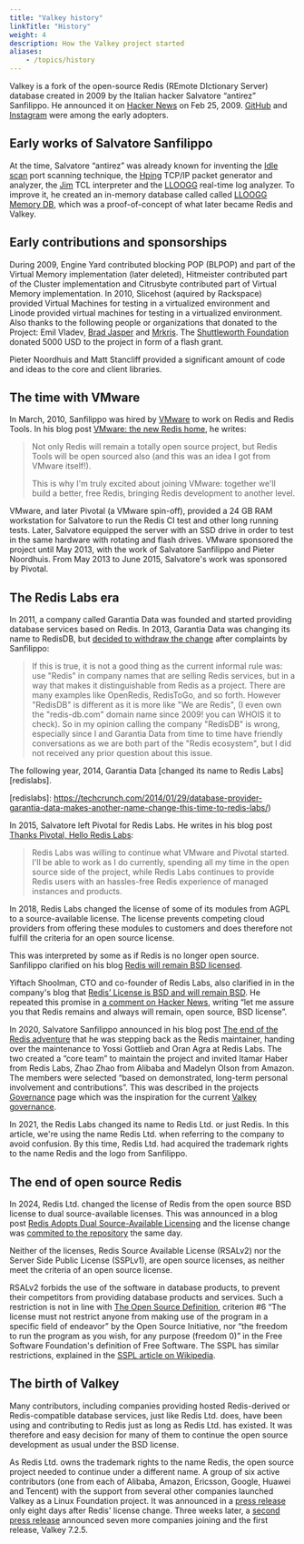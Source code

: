 ```yaml
---
title: "Valkey history"
linkTitle: "History"
weight: 4
description: How the Valkey project started
aliases:
    - /topics/history
---
```


Valkey is a fork of the open-source Redis (REmote DIctionary Server) database
created in 2009 by the Italian hacker Salvatore “antirez” Sanfilippo. He
announced it on [Hacker News][hn] on Feb 25, 2009. [GitHub][gh] and
[Instagram][insta] were among the early adopters.

[hn]: https://news.ycombinator.com/item?id=494649
[gh]: https://github.blog/2009-11-03-introducing-resque/
[insta]: https://instagram-engineering.com/storing-hundreds-of-millions-of-simple-key-value-pairs-in-redis-1091ae80f74c

Early works of Salvatore Sanfilippo
-----------------------------------

At the time, Salvatore “antirez” was already known for inventing the [Idle
scan][idle-scan] port scanning technique, the [Hping][hping] TCP/IP packet
generator and analyzer, the [Jim] TCL interpreter and the [LLOOGG][lloogg]
real-time log analyzer. To improve it, he created an in-memory database called
called [LLOOGG Memory DB][lmdb], which was a proof-of-concept of what later
became Redis and Valkey.

[idle-scan]: https://en.wikipedia.org/wiki/Idle_scan
[hping]: https://en.wikipedia.org/wiki/Hping
[jim]: https://jim.tcl-lang.org/index.html/doc/www/www/about/
[lloogg]: https://github.com/antirez/lloogg/blob/master/README.md
[lmdb]: https://gist.github.com/antirez/6ca04dd191bdb82aad9fb241013e88a8

Early contributions and sponsorships
------------------------------------

During 2009, Engine Yard contributed blocking POP (BLPOP) and part of the
Virtual Memory implementation (later deleted), Hitmeister contributed part of
the Cluster implementation and Citrusbyte contributed part of Virtual Memory
implementation. In 2010, Slicehost (aquired by Rackspace) provided Virtual
Machines for testing in a virtualized environment and Linode provided virtual
machines for testing in a virtualized environment. Also thanks to the following
people or organizations that donated to the Project: Emil Vladev, [Brad
Jasper](https://bradjasper.com/) and [Mrkris](http://mrkris.com/). The
[Shuttleworth Foundation](https://en.wikipedia.org/wiki/Shuttleworth_Foundation)
donated 5000 USD to the project in form of a flash grant.

Pieter Noordhuis and Matt Stancliff provided a significant amount of code and
ideas to the core and client libraries.

The time with VMware
--------------------

In March, 2010, Sanfilippo was hired by [VMware](http://vmware.com) to work on
Redis and Redis Tools. In his blog post [VMware: the new Redis
home][antirez-vmware], he writes:

[antirez-vmware]: http://oldblog.antirez.com/post/vmware-the-new-redis-home.html

> Not only Redis will remain a totally open source project, but Redis Tools will
> be open sourced also (and this was an idea I got from VMware itself!).
>
> This is why I'm truly excited about joining VMware: together we'll build a
> better, free Redis, bringing Redis development to another level.

VMware, and later Pivotal (a VMware spin-off), provided a 24 GB RAM workstation
for Salvatore to run the Redis CI test and other long running tests. Later,
Salvatore equipped the server with an SSD drive in order to test in the same
hardware with rotating and flash drives. VMware sponsored the project until May
2013, with the work of Salvatore Sanfilippo and Pieter Noordhuis. From May 2013
to June 2015, Salvatore's work was sponsored by Pivotal.

The Redis Labs era
------------------

In 2011, a company called Garantia Data was founded and started providing
database services based on Redis. In 2013, Garantia Data was changing its name
to RedisDB, but [decided to withdraw the change][redisdb] after complaints by
Sanfilippo:

[redisdb]: https://techcrunch.com/2014/01/29/database-provider-garantia-data-makes-another-name-change-this-time-to-redis-labs/

> If this is true, it is not a good thing as the current informal rule was: use
> "Redis" in company names that are selling Redis services, but in a way that
> makes it distinguishable from Redis as a project. There are many examples like
> OpenRedis, RedisToGo, and so forth. However "RedisDB" is different as it is
> more like "We are Redis", (I even own the "redis-db.com" domain name since
> 2009! you can WHOIS it to check). So in my opinion calling the company
> "RedisDB" is wrong, especially since I and Garantia Data from time to time
> have friendly conversations as we are both part of the "Redis ecosystem", but
> I did not received any prior question about this issue.

The following year, 2014, Garantia Data [changed its name to Redis Labs][redislabs].

[redislabs]: https://techcrunch.com/2014/01/29/database-provider-garantia-data-makes-another-name-change-this-time-to-redis-labs/)

In 2015, Salvatore left Pivotal for Redis Labs. He writes in his blog post
[Thanks Pivotal, Hello Redis Labs](http://antirez.com/news/91):

> Redis Labs was willing to continue what VMware and Pivotal started. I'll be
> able to work as I do currently, spending all my time in the open source side
> of the project, while Redis Labs continues to provide Redis users with an
> hassles-free Redis experience of managed instances and products.

In 2018, Redis Labs changed the license of some of its modules from AGPL to a
source-available license. The license prevents competing cloud providers from
offering these modules to customers and does therefore not fulfill the criteria
for an open source license.

This was interpreted by some as if Redis is no longer open source. Sanfilippo
clarified on his blog [Redis will remain BSD licensed][antirez-remain-bsd].

Yiftach Shoolman, CTO and co-founder of Redis Labs, also clarified in in the
company's blog that [Redis’ License is BSD and will remain
BSD][will-remain-bsd]. He repeated this promise in [a comment on Hacker
News][hn-always-bsd], writing “let me assure you that Redis remains and always
will remain, open source, BSD license”.

[antirez-remain-bsd]: http://antirez.com/news/120
[will-remain-bsd]: https://redis.io/blog/redis-license-bsd-will-remain-bsd/
[hn-always-bsd]: https://news.ycombinator.com/item?id=17819392

In 2020, Salvatore Sanfilippo announced in his blog post [The end of the Redis
adventure](http://antirez.com/news/133) that he was stepping back as the Redis
maintainer, handing over the maintenance to Yossi Gottlieb and Oran Agra at
Redis Labs. The two created a “core team” to maintain the project and invited
Itamar Haber from Redis Labs, Zhao Zhao from Alibaba and Madelyn Olson from
Amazon. The members were selected “based on demonstrated, long-term personal
involvement and contributions”. This was described in the projects
[Governance][governance-2020] page which was the inspiration for the current
[Valkey governance](valkey-governance).

[governance-2020]: https://web.archive.org/web/20200709170526/https://redis.io/topics/governance
[valkey-governance]: https://github.com/valkey-io/valkey/blob/unstable/GOVERNANCE.md

In 2021, the Redis Labs changed its name to Redis Ltd. or just Redis. In this
article, we're using the name Redis Ltd. when referring to the company to avoid
confusion. By this time, Redis Ltd. had acquired the trademark rights to the
name Redis and the logo from Sanfilippo.

The end of open source Redis
----------------------------

In 2024, Redis Ltd. changed the license of Redis from the open source BSD
license to dual source-available licenses. This was announced in a blog post
[Redis Adopts Dual Source-Available Licensing][redis-source-avail] and the
license change was [commited to the repository][change-license-pr] the same day.

[redis-source-avail]: https://redis.io/blog/redis-adopts-dual-source-available-licensing/
[change-license-pr]: https://github.com/redis/redis/pull/13157

Neither of the licenses, Redis Source Available License (RSALv2) nor the Server
Side Public License (SSPLv1), are open source licenses, as neither meet the
criteria of an open source license.

RSALv2 forbids the use of the software in database products, to prevent their
competitors from providing database products and services. Such a restriction is
not in line with [The Open Source Definition][osd], criterion #6 “The license
must not restrict anyone from making use of the program in a specific field of
endeavor” by the Open Source Initiative, nor “the freedom to run the program as
you wish, for any purpose (freedom 0)” in the Free Software Foundation's
definition of Free Software. The SSPL has similar restrictions, explained in the
[SSPL article on Wikipedia][sspl].

[osd]: https://opensource.org/osd
[sspl]: https://en.wikipedia.org/wiki/Server_Side_Public_License

The birth of Valkey
-------------------

Many contributors, including companies providing hosted Redis-derived or
Redis-compatible database services, just like Redis Ltd. does, have been using
and contributing to Redis just as long as Redis Ltd. has existed. It was
therefore and easy decision for many of them to continue the open source
development as usual under the BSD license.

As Redis Ltd. owns the trademark rights to the name Redis, the open source
project needed to continue under a different name. A group of six active
contributors (one from each of Alibaba, Amazon, Ericsson, Google, Huawei and
Tencent) with the support from several other companies launched Valkey as a
Linux Foundation project. It was announced in a [press release][lf-press-1] only
eight days after Redis' license change. Three weeks later, a [second press
release][lf-press-2] announced seven more companies joining and the first
release, Valkey 7.2.5.

[lf-press-1]: https://www.linuxfoundation.org/press/linux-foundation-launches-open-source-valkey-community
[lf-press-2]: https://www.linuxfoundation.org/press/valkey-community-announces-release-candidate-amid-growing-support-for-open-source-data-store
